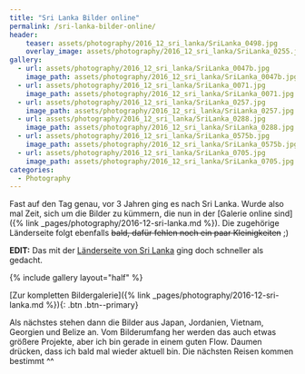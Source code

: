 ```yaml
---
title: "Sri Lanka Bilder online"
permalink: /sri-lanka-bilder-online/
header:
    teaser: assets/photography/2016_12_sri_lanka/SriLanka_0498.jpg
    overlay_image: assets/photography/2016_12_sri_lanka/SriLanka_0255.jpg
gallery:
  - url: assets/photography/2016_12_sri_lanka/SriLanka_0047b.jpg
    image_path: assets/photography/2016_12_sri_lanka/SriLanka_0047b.jpg
  - url: assets/photography/2016_12_sri_lanka/SriLanka_0071.jpg
    image_path: assets/photography/2016_12_sri_lanka/SriLanka_0071.jpg
  - url: assets/photography/2016_12_sri_lanka/SriLanka_0257.jpg
    image_path: assets/photography/2016_12_sri_lanka/SriLanka_0257.jpg
  - url: assets/photography/2016_12_sri_lanka/SriLanka_0288.jpg
    image_path: assets/photography/2016_12_sri_lanka/SriLanka_0288.jpg
  - url: assets/photography/2016_12_sri_lanka/SriLanka_0575b.jpg
    image_path: assets/photography/2016_12_sri_lanka/SriLanka_0575b.jpg
  - url: assets/photography/2016_12_sri_lanka/SriLanka_0705.jpg
    image_path: assets/photography/2016_12_sri_lanka/SriLanka_0705.jpg
categories:
  - Photography
---
```


Fast auf den Tag genau, vor 3 Jahren ging es nach Sri Lanka.
Wurde also mal Zeit, sich um die Bilder zu kümmern, die nun in der [Galerie online sind]({% link _pages/photography/2016-12-sri-lanka.md %}).
Die zugehörige Länderseite folgt ebenfalls ~~bald, dafür fehlen noch ein paar Kleinigkeiten~~ ;)

**EDIT:** Das mit der [Länderseite von Sri Lanka](/sri-lanka/) ging doch schneller als gedacht.

{% include gallery layout="half" %}

[Zur kompletten Bildergalerie]({% link _pages/photography/2016-12-sri-lanka.md %}){: .btn .btn--primary}

Als nächstes stehen dann die Bilder aus Japan, Jordanien, Vietnam, Georgien und Belize an. 
Vom Bilderumfang her werden das auch etwas größere Projekte, aber ich bin gerade in einem guten Flow. 
Daumen drücken, dass ich bald mal wieder aktuell bin. Die nächsten Reisen kommen bestimmt ^^
